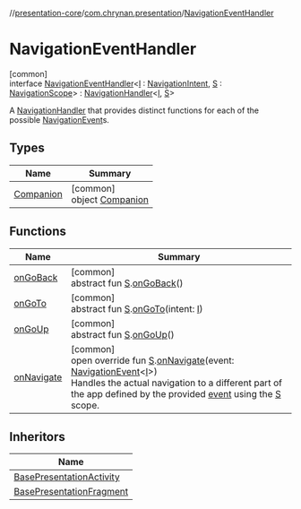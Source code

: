 //[presentation-core](../../../index.md)/[com.chrynan.presentation](../index.md)/[NavigationEventHandler](index.md)

# NavigationEventHandler

[common]\
interface [NavigationEventHandler](index.md)&lt;[I](index.md) : [NavigationIntent](../-navigation-intent/index.md), [S](index.md) : [NavigationScope](../-navigation-scope/index.md)&gt; : [NavigationHandler](../-navigation-handler/index.md)&lt;[I](index.md), [S](index.md)&gt; 

A [NavigationHandler](../-navigation-handler/index.md) that provides distinct functions for each of the possible [NavigationEvent](../-navigation-event/index.md)s.

## Types

| Name | Summary |
|---|---|
| [Companion](-companion/index.md) | [common]<br>object [Companion](-companion/index.md) |

## Functions

| Name | Summary |
|---|---|
| [onGoBack](on-go-back.md) | [common]<br>abstract fun [S](index.md).[onGoBack](on-go-back.md)() |
| [onGoTo](on-go-to.md) | [common]<br>abstract fun [S](index.md).[onGoTo](on-go-to.md)(intent: [I](index.md)) |
| [onGoUp](on-go-up.md) | [common]<br>abstract fun [S](index.md).[onGoUp](on-go-up.md)() |
| [onNavigate](on-navigate.md) | [common]<br>open override fun [S](index.md).[onNavigate](on-navigate.md)(event: [NavigationEvent](../-navigation-event/index.md)&lt;[I](index.md)&gt;)<br>Handles the actual navigation to a different part of the app defined by the provided [event](on-navigate.md) using the [S](index.md) scope. |

## Inheritors

| Name |
|---|
| [BasePresentationActivity](../../com.chrynan.presentation.android/-base-presentation-activity/index.md) |
| [BasePresentationFragment](../../com.chrynan.presentation.android/-base-presentation-fragment/index.md) |
